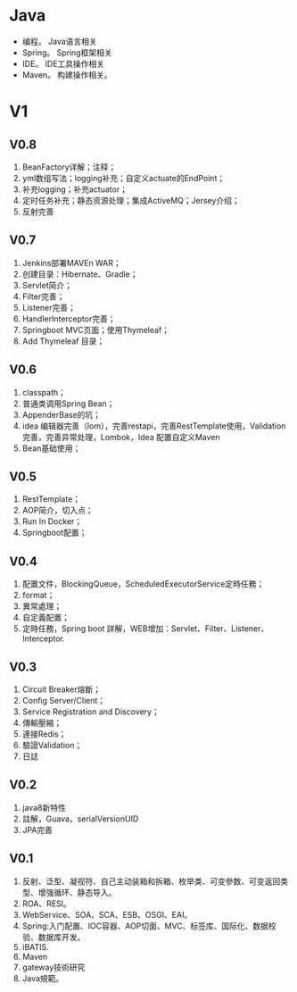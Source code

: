 # Java

- 编程。 Java语言相关
- Spring。 Spring框架相关
- IDE。 IDE工具操作相关
- Maven。 构建操作相关。

# V1

## V0.8
1. BeanFactory详解；注释；
2. yml数组写法；logging补充；自定义actuate的EndPoint；
3. 补充logging；补充actuator；
4. 定时任务补充；静态资源处理；集成ActiveMQ；Jersey介绍；
5. 反射完善

## V0.7
1. Jenkins部署MAVEn WAR；
2. 创建目录：Hibernate、Gradle；
3. Servlet简介；
4. Filter完善；
5. Listener完善；
6. HandlerInterceptor完善；
7. Springboot MVC页面；使用Thymeleaf；
8. Add Thymeleaf 目录；

## V0.6
1. classpath；
2. 普通类调用Spring Bean；
3. AppenderBase的坑；
4. idea 编辑器完善（lom），完善restapi，完善RestTemplate使用，Validation完善，完善异常处理，Lombok，Idea 配置自定义Maven
5. Bean基础使用；

## V0.5
1. RestTemplate；
2. AOP简介，切入点；
3. Run In Docker；
4. Springboot配置；

## V0.4
1. 配置文件，BlockingQueue，ScheduledExecutorService定時任務；
2. format；
3. 異常處理；
4. 自定義配置；
5. 定時任務，Spring boot 詳解，WEB增加：Servlet、Filter、Listener、Interceptor.

## V0.3
1. Circuit Breaker熔斷；
2. Config Server/Client；
3. Service Registration and Discovery；
4. 傳輸壓縮；
5. 連接Redis；
6. 驗證Validation；
7. 日誌

## V0.2
1. java8新特性
2. 註解，Guava，serialVersionUID
3. JPA完善

## V0.1

1. 反射、泛型、凝视符、自己主动装箱和拆箱、枚举类、可变參数、可变返回类型、增强循环、静态导入。
2. ROA、RESI。
3. WebService、SOA、SCA、ESB、OSGI、EAI。
4. Spring:入门配置、IOC容器、AOP切面、MVC、标签库、国际化、数据校验、数据库开发。
5. iBATIS.
6. Maven
7. gateway技術研究
8. Java規範。

